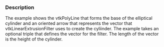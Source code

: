### Description

The example shows the vtkPolyLine that forms the base of the elliptical cylinder and an oriented arrow that represents the vector that vtkLinearExtrusionFilter uses to create the cyliinder. The example takes an optional triple that defines the vector for the filter. The length of the vector is the height of the cylinder.
